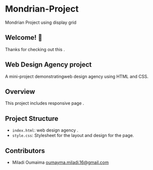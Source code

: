 # Mondrian-Project
Mondrian Project using  display grid
## Welcome! 👋

Thanks for checking out this .

##  Web Design Agency project
A mini-project demonstratingweb design agency using HTML and CSS.

## Overview

This project includes responsive page .

## Project Structure

- `index.html`: web design agency .
- `style.css`: Stylesheet for the layout and design for the page.

## Contributors

- Miladi Oumaima <oumayma.miladi.16@gmail.com>
